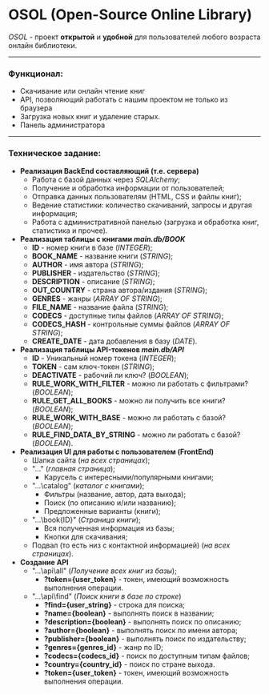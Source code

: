 # OSOL (Open-Source Online Library)
*OSOL* - проект **открытой** и **удобной** для пользователей любого возраста онлайн библиотеки.
***
### Функционал:
- Скачивание или онлайн чтение книг
- API, позволяющий работать с нашим проектом не только из браузера
- Загрузка новых книг и удаление старых.
- Панель администратора
***
### Техническое задание:
- **Реализация BackEnd составляющий (т.е. сервера)**
  * Работа с базой данных через _SQLAlchemy_;
  * Получение и обработка информации от пользователей;
  * Отправка данных пользователям (HTML, CSS и файлы книг);
  * Ведение статистики: количество скачиваний, запросы и другая информация;
  * Работа с административной панелью (загрузка и обработка книг, статистика и прочее).
- **Реализация таблицы с книгами _main.db/BOOK_**
    * **ID** - номер книги в базе (_INTEGER_);
    * **BOOK_NAME** - название книги (_STRING_);
    * **AUTHOR** - имя автора (_STRING_);
    * **PUBLISHER** - издательство (_STRING_);
    * **DESCRIPTION** - описание (_STRING_);
    * **OUT_COUNTRY** - страна автора/издания (_STRING_);
    * **GENRES** - жанры (_ARRAY OF STRING_);
    * **FILE_NAME** - название файла (_STRING_);
    * **CODECS** - доступные типы файлов (_ARRAY OF STRING_);
    * **CODECS_HASH** - контрольные суммы файлов (_ARRAY OF STRING_);
    * **CREATE_DATE** - дата добавления в базу (_DATE_).
- **Реализация таблицы API-токенов _main.db/API_**
    * **ID** - Уникальный номер токена (_INTEGER_);
    * **TOKEN** - сам ключ-токен (_STRING_);
    * **DEACTIVATE** - рабочий ли ключ? (_BOOLEAN_);
    * **RULE_WORK_WITH_FILTER** - можно ли работать с фильтрами? (_BOOLEAN_);
    * **RULE_GET_ALL_BOOKS** - можно ли получить все книги? (_BOOLEAN_);
    * **RULE_WORK_WITH_BASE** - можно ли работать с базой? (_BOOLEAN_);
    * **RULE_FIND_DATA_BY_STRING** - можно ли работать с базой? (_BOOLEAN_).
- **Реализация UI для работы с пользователем (FrontEnd)**
  * Шапка сайта (_на всех страницах_);
  * "...\" (_главная страница_);
    * Карусель с интересными/популярными книгами;
  * "...\catalog\" (_каталог с книгами_);
    * Фильтры (название, автор, дата выхода);
    * Поиск (по описанию и/или названию);
    * Предложенные варианты (книги);
  * "...\book\{ID}" (_Страница книги_);
    * Вся полученная информация из базы;
    * Кнопки для скачивания;
  * Подвал (то есть низ с контактной информацией) (_на всех страницах_).
- **Создание API**
  * "...\api\all\" (_Получение всех книг из базы_);
    * **?token={user_token}** - токен, имеющий возможность выполнения операции.
  * "...\api\find\" (_Поиск книги в базе по строке_)
    * **?find={user_string}** - строка для поиска;
    * **?name={boolean}** - выполнять поиск в названии;
    * **?description={boolean}** - выполнять поиск по описанию;
    * **?author={boolean}** - выполнять поиск по имени автора;
    * **?publisher={boolean}** - выполнять поиск по издательству;
    * **?genres={genres_id}** - жанр по ID;
    * **?codecs={codecs_id}** - поиск по доступным типам файлов;
    * **?country={country_id}** - поиск по стране выхода.
    * **?token={user_token}** - токен, имеющий возможность выполнения операции.